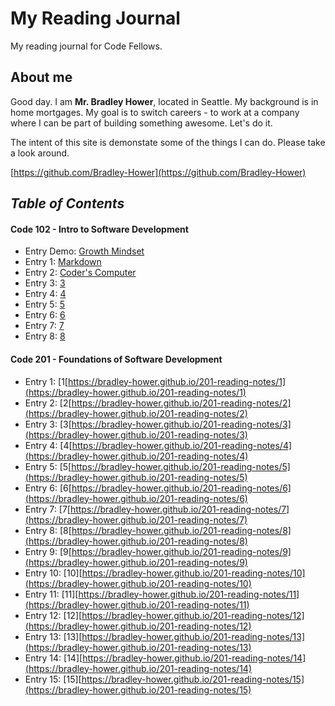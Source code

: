 # My Reading Journal
My reading journal for Code Fellows.
## About me
Good day. I am **Mr. Bradley Hower**, located in Seattle. My background is in home mortgages. My goal is to switch careers - to work at a company where I can be part of building something awesome. Let's do it. 

The intent of this site is demonstate some of the things I can do. Please take a look around. 

[https://github.com/Bradley-Hower](https://github.com/Bradley-Hower)

## *Table of Contents*
#### Code 102 - Intro to Software Development

- Entry Demo: [Growth Mindset](https://bradley-hower.github.io/reading-notes/demo)
- Entry 1: [Markdown](https://bradley-hower.github.io/reading-notes/markdown)
- Entry 2: [Coder's Computer](https://bradley-hower.github.io/reading-notes/coders-computer)
- Entry 3: [3](https://bradley-hower.github.io/reading-notes/3)
- Entry 4: [4](https://bradley-hower.github.io/reading-notes/4)
- Entry 5: [5](https://bradley-hower.github.io/reading-notes/5)
- Entry 6: [6](https://bradley-hower.github.io/reading-notes/6)
- Entry 7: [7](https://bradley-hower.github.io/reading-notes/7)
- Entry 8: [8](https://bradley-hower.github.io/reading-notes/8)

#### Code 201 - Foundations of Software Development
- Entry 1: [1[https://bradley-hower.github.io/201-reading-notes/1](https://bradley-hower.github.io/201-reading-notes/1)
- Entry 2: [2[https://bradley-hower.github.io/201-reading-notes/2](https://bradley-hower.github.io/201-reading-notes/2)
- Entry 3: [3[https://bradley-hower.github.io/201-reading-notes/3](https://bradley-hower.github.io/201-reading-notes/3)
- Entry 4: [4[https://bradley-hower.github.io/201-reading-notes/4](https://bradley-hower.github.io/201-reading-notes/4)
- Entry 5: [5[https://bradley-hower.github.io/201-reading-notes/5](https://bradley-hower.github.io/201-reading-notes/5)
- Entry 6: [6[https://bradley-hower.github.io/201-reading-notes/6](https://bradley-hower.github.io/201-reading-notes/6)
- Entry 7: [7[https://bradley-hower.github.io/201-reading-notes/7](https://bradley-hower.github.io/201-reading-notes/7)
- Entry 8: [8[https://bradley-hower.github.io/201-reading-notes/8](https://bradley-hower.github.io/201-reading-notes/8)
- Entry 9: [9[https://bradley-hower.github.io/201-reading-notes/9](https://bradley-hower.github.io/201-reading-notes/9)
- Entry 10: [10][https://bradley-hower.github.io/201-reading-notes/10](https://bradley-hower.github.io/201-reading-notes/10)
- Entry 11: [11][https://bradley-hower.github.io/201-reading-notes/11](https://bradley-hower.github.io/201-reading-notes/11)
- Entry 12: [12][https://bradley-hower.github.io/201-reading-notes/12](https://bradley-hower.github.io/201-reading-notes/12)
- Entry 13: [13][https://bradley-hower.github.io/201-reading-notes/13](https://bradley-hower.github.io/201-reading-notes/13)
- Entry 14: [14][https://bradley-hower.github.io/201-reading-notes/14](https://bradley-hower.github.io/201-reading-notes/14)
- Entry 15: [15][https://bradley-hower.github.io/201-reading-notes/15](https://bradley-hower.github.io/201-reading-notes/15)
